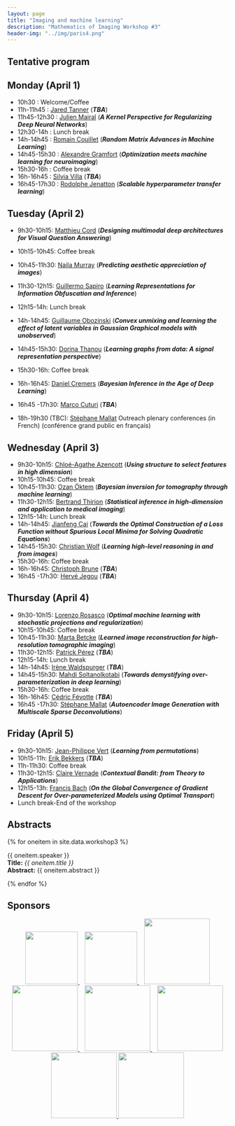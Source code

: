 ```yaml
---
layout: page
title: "Imaging and machine learning"
description: "Mathematics of Imaging Workshop #3"
header-img: "../img/paris4.png"
---
```


Tentative program
-------------

Monday (April 1)
-------------
- 10h30 : Welcome/Coffee 
- 11h-11h45 : [Jared Tanner](https://www.maths.ox.ac.uk/people/jared.tanner) (***TBA***)
- 11h45-12h30 : [Julien Mairal](https://lear.inrialpes.fr/people/mairal/) (***A Kernel Perspective for Regularizing Deep Neural Networks***)
- 12h30-14h : Lunch break
- 14h-14h45 : [Romain Couillet](http://romaincouillet.hebfree.org/) (***Random Matrix Advances in Machine Learning***)
- 14h45-15h30 : [Alexandre Gramfort](http://alexandre.gramfort.net/) (***Optimization meets machine learning for neuroimaging***)
- 15h30-16h : Coffee break 
- 16h-16h45 : [Silvia Villa](http://lcsl.mit.edu/data/silviavilla/Home.html) (***TBA***)
- 16h45-17h30 : [Rodolphe Jenatton](http://rodolphejenatton.com/) (***Scalable hyperparameter transfer learning***)

Tuesday (April 2)
-------------
- 9h30-10h15: [Matthieu Cord](http://webia.lip6.fr/~cord/) (***Designing multimodal deep architectures for Visual Question Answering***)
- 10h15-10h45: Coffee break 
- 10h45-11h30: [Naila Murray](http://www.europe.naverlabs.com/NAVER-LABS-Europe/People/Naila-Murray) (***Predicting aesthetic appreciation of images***)
- 11h30-12h15: [Guillermo Sapiro](https://ece.duke.edu/faculty/guillermo-sapiro) (***Learning Representations for Information Obfuscation and Inference***)
- 12h15-14h: Lunch break
- 14h-14h45: [Guillaume Obozinski](http://imagine.enpc.fr/~obozinsg/) (***Convex unmixing and learning the effect of latent variables in Gaussian Graphical models with unobserved***)
- 14h45-15h30: [Dorina Thanou](https://people.epfl.ch/dorina.thanou) (***Learning graphs from data: A signal representation perspective***)
- 15h30-16h: Coffee break 
- 16h-16h45: [Daniel Cremers](https://vision.in.tum.de/members/cremers) (***Bayesian Inference in the Age of Deep Learning***)
- 16h45 -17h30: [Marco Cuturi](http://marcocuturi.net/) (***TBA***)

- 18h-19h30 (TBC): [Stéphane Mallat](https://www.college-de-france.fr/site/stephane-mallat/index.htm) Outreach plenary conferences (in French) (conférence grand public en français)

Wednesday (April 3)
-------------
- 9h30-10h15: [Chloé-Agathe Azencott](http://cazencott.info/) (***Using structure to select features in high dimension***)
- 10h15-10h45: Coffee break 
- 10h45-11h30: [Ozan Öktem](https://www.kth.se/profile/ozan) (***Bayesian inversion for tomography through machine learning***)
- 11h30-12h15: [Bertrand Thirion](https://team.inria.fr/parietal/team-members/bertrand-thirions-page/) (***Statistical inference in high-dimension and application to medical imaging***)
- 12h15-14h: Lunch break
- 14h-14h45: [Jianfeng Cai](https://www.math.ust.hk/~jfcai/) (***Towards the Optimal Construction of a Loss Function without Spurious Local Minima for Solving Quadratic Equations***)
- 14h45-15h30: [Christian Wolf](https://perso.liris.cnrs.fr/christian.wolf/) (***Learning high-level reasoning in and from images***)
- 15h30-16h: Coffee break 
- 16h-16h45: [Christoph Brune](https://people.utwente.nl/c.brune) (***TBA***)
- 16h45 -17h30: [Hervé Jegou](http://people.rennes.inria.fr/Herve.Jegou/) (***TBA***)

Thursday (April 4)
-------------
- 9h30-10h15: [Lorenzo Rosasco](http://web.mit.edu/lrosasco/www/) (***Optimal machine learning with stochastic projections and regularization***)
- 10h15-10h45: Coffee break 
- 10h45-11h30: [Marta Betcke](https://www.sites.google.com/site/mbetcke/home) (***Learned image reconstruction for high-resolution tomographic imaging***)
- 11h30-12h15: [Patrick Pérez](https://ptrckprz.github.io/) (***TBA***)
- 12h15-14h: Lunch break
- 14h-14h45: [Irène Waldspurger](https://www.ceremade.dauphine.fr/~waldspurger/) (***TBA***)
- 14h45-15h30: [Mahdi Soltanolkotabi](http://www-bcf.usc.edu/~soltanol/) (***Towards demystifying over-parameterization in deep learning***)
- 15h30-16h: Coffee break 
- 16h-16h45: [Cédric Févotte](https://www.irit.fr/~Cedric.Fevotte/) (***TBA***)
- 16h45 -17h30: [Stéphane Mallat](https://www.college-de-france.fr/site/stephane-mallat/index.htm) (***Autoencoder Image Generation with Multiscale Sparse Deconvolutions***)

Friday (April 5)
-------------
- 9h30-10h15: [Jean-Philippe Vert](http://members.cbio.mines-paristech.fr/~jvert/) (***Learning from permutations***)
- 10h15-11h: [Erik Bekkers](https://www.tue.nl/en/our-university/departments/biomedical-engineering/research/research-groups/medical-image-analysis/organization/former-group-members/ir-ej-erik-bekkers/) (***TBA***)
- 11h-11h30: Coffee break 
- 11h30-12h15: [Claire Vernade](https://www.cvernade.com/) (***Contextual Bandit: from Theory to Applications***)
- 12h15-13h: [Francis Bach](https://www.di.ens.fr/~fbach/) (***On the Global Convergence of Gradient Descent for Over-parameterized Models using Optimal Transport***)
- Lunch break-End of the workshop



Abstracts
--------

{% for oneitem in site.data.workshop3 %}
<p>
  {{ oneitem.speaker }}<br/>
  <b>Title:</b> <i>{{ oneitem.title }}</i><br/>
  <b>Abstract:</b> {{ oneitem.abstract }}
</p>
{% endfor %}

Sponsors
-----

<p align="center">

<a href="http://www.ihp.fr">
<img width="120" src="../../img/logo-ihp.jpg"/>
</a>&nbsp;&nbsp;

<a href="http://www.cnrs.fr/">
<img width="120" src="../../img/logo-cnrs.png"/>
</a>&nbsp;&nbsp;

<a href="http://www.u-psud.fr/fr/index.html">
<img width="150" src="../../img/logo-paris-sud.png"/>
</a>

<br/>

<a href="https://www.sciencesmaths-paris.fr/">
<img width="150" src="../../img/logo-fsmp.png"/>
</a>&nbsp;&nbsp;

<a href="http://www.upmc.fr/">
<img width="150" src="../../img/logo-upmc.png"/>
</a>&nbsp;&nbsp;

<a href="https://www.cimpa.info/">
<img width="150" src="../../img/logo-cimpa.png"/>
</a>

<br/>

<a href="http://gdr-mia.math.cnrs.fr/">
<img width="150" src="../../img/logo-mia.png"/>
</a>

<a href="http://www.gpeyre.com/noria/">
<img width="150" src="../../img/logo-erc.jpg"/>
</a>


</p>
